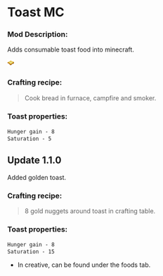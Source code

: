 # Toast MC

### Mod Description:
Adds consumable toast food into minecraft.

![toast](https://github.com/Zircon332/toast-mc/blob/master/toast.png "Toast Texture")


### Crafting recipe:
> Cook bread in furnace, campfire and smoker.


### Toast properties:
```
Hunger gain - 8
Saturation - 5
```

## Update 1.1.0
Added golden toast.

### Crafting recipe:
> 8 gold nuggets around toast in crafting table.

### Toast properties:
```
Hunger gain - 8
Saturation - 15
```

- In creative, can be found under the foods tab.
